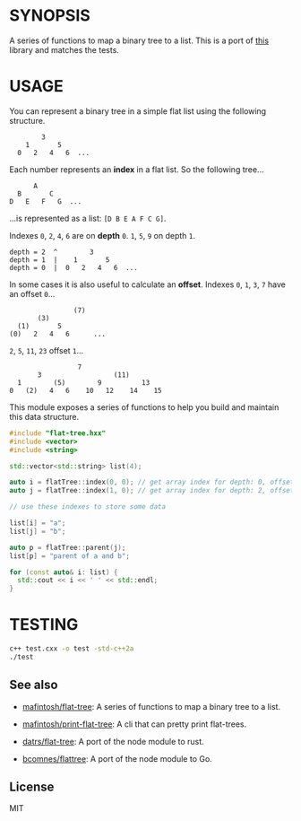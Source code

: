 # SYNOPSIS

A series of functions to map a binary tree to a list. This is a port of
[this](https://github.com/mafintosh/flat-tree) library and matches the tests.

# USAGE

You can represent a binary tree in a simple flat list using the following
structure.

```
        3
    1       5
  0   2   4   6  ...
```

Each number represents an **index** in a flat list. So the following tree...

```text
      A
  B       C
D   E   F   G  ...
```

...is represented as a list: `[D B E A F C G]`.

Indexes `0`, `2`, `4`, `6` are on **depth** `0`. `1`, `5`, `9` on depth `1`.

```text
depth = 2  ^        3
depth = 1  |    1       5
depth = 0  |  0   2   4   6  ...
```

In some cases it is also useful to calculate an **offset**.
Indexes `0`, `1`, `3`, `7` have an offset `0`...

```text
                (7)
       (3)
  (1)       5
(0)   2   4   6      ...
```

`2`, `5`, `11`, `23` offset `1`...

```text
                 7
       3                  (11)
  1        (5)        9          13
0   (2)   4   6    10   12    14    15
```

This module exposes a series of functions to help you build and maintain
this data structure.

```cpp
#include "flat-tree.hxx"
#include <vector>
#include <string>

std::vector<std::string> list(4);

auto i = flatTree::index(0, 0); // get array index for depth: 0, offset: 0
auto j = flatTree::index(1, 0); // get array index for depth: 2, offset: 0

// use these indexes to store some data

list[i] = "a";
list[j] = "b";

auto p = flatTree::parent(j);
list[p] = "parent of a and b";

for (const auto& i: list) {
  std::cout << i << ' ' << std::endl;
}
```

# TESTING

```bash
c++ test.cxx -o test -std-c++2a
./test
```

## See also

- [mafintosh/flat-tree][rs]: A series of functions to map a binary tree to a list.
- [mafintosh/print-flat-tree][flat-tree]: A cli that can pretty print flat-trees.

- [datrs/flat-tree][rs]: A port of the node module to rust.
- [bcomnes/flattree][ftg]: A port of the node module to Go.

## License

MIT

[print]: https://github.com/mafintosh/print-flat-tree
[flat-tree]: https://github.com/mafintosh/flat-tree
[rs]: https://github.com/datrs/flat-tree
[ftg]: https://github.com/bcomnes/flattree
